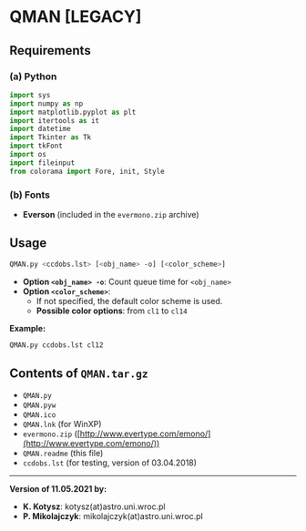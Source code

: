 # QMAN [LEGACY]

## Requirements

### (a) Python

```python
import sys
import numpy as np
import matplotlib.pyplot as plt
import itertools as it
import datetime
import Tkinter as Tk
import tkFont
import os
import fileinput
from colorama import Fore, init, Style
```

### (b) Fonts

- **Everson** (included in the `evermono.zip` archive)

## Usage

```bash
QMAN.py <ccdobs.lst> [<obj_name> -o] [<color_scheme>]
```

- **Option `<obj_name> -o`**: Count queue time for `<obj_name>`
- **Option `<color_scheme>`**: 
  - If not specified, the default color scheme is used.
  - **Possible color options**: from `cl1` to `cl14`

**Example:**

```bash
QMAN.py ccdobs.lst cl12
```

## Contents of `QMAN.tar.gz`

- `QMAN.py`
- `QMAN.pyw`
- `QMAN.ico`
- `QMAN.lnk` (for WinXP)
- `evermono.zip` ([http://www.evertype.com/emono/](http://www.evertype.com/emono/))
- `QMAN.readme` (this file)
- `ccdobs.lst` (for testing, version of 03.04.2018)

---

**Version of 11.05.2021 by:**

- **K. Kotysz**: kotysz(at)astro.uni.wroc.pl
- **P. Mikolajczyk**: mikolajczyk(at)astro.uni.wroc.pl
